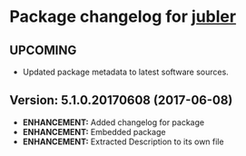 # Package changelog for [jubler](https://chocolatey.org/packages/jubler)

## UPCOMING

- Updated package metadata to latest software sources.

## Version: 5.1.0.20170608 (2017-06-08)

- **ENHANCEMENT:** Added changelog for package
- **ENHANCEMENT:** Embedded package
- **ENHANCEMENT:** Extracted Description to its own file
